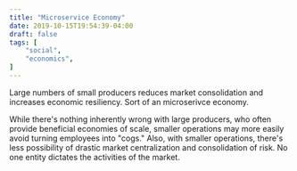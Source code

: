 ```yaml
---
title: "Microservice Economy"
date: 2019-10-15T19:54:39-04:00
draft: false
tags: [
	"social",
	"economics",
]
---
```

Large numbers of small producers reduces market consolidation and increases economic resiliency. Sort of an microserivce economy.

While there's nothing inherently wrong with large producers, who often provide beneficial economies of scale, smaller operations may more easily avoid turning employees into "cogs." Also, with smaller operations, there's less possibility of drastic market centralization and consolidation of risk. No one entity dictates the activities of the market.
